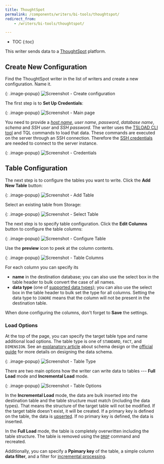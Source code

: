 ```yaml
---
title: ThoughtSpot
permalink: /components/writers/bi-tools/thoughtspot/
redirect_from:
    - /writers/bi-tools/thoughtspot/

---
```


* TOC
{:toc}

This writer sends data to a [ThoughtSpot](https://www.thoughtspot.com/product) platform.

## Create New Configuration
Find the ThoughtSpot writer in the list of writers and create a new configuration. Name it.

{: .image-popup}
![Screenshot - Create configuration](/components/writers/bi-tools/thoughtspot/ui1.png)

The first step is to **Set Up Credentials**:

{: .image-popup}
![Screenshot - Main page](/components/writers/bi-tools/thoughtspot/intro-page.png)

You need to provide a [*host name*](https://docs.thoughtspot.com/5.0/data-integrate/clients/use-jdbc-driver.html), *user name*, *password*, *database name*, *schema* and *SSH user* and *SSH password*.
The writer uses the [TSLOAD CLI tool](https://docs.thoughtspot.com/5.0/admin/loading/use-data-importer.html#) and TQL commands to load that data.
These commands are executed on the server through an SSH connection. Therefore the
[SSH credentials](https://docs.thoughtspot.com/4.4/app-integrate/introduction/logins.html) are needed to connect to the server instance.

{: .image-popup}
![Screenshot - Credentials](/components/writers/bi-tools/thoughtspot/credentials.png)

## Table Configuration
The next step is to configure the tables you want to write. Click the **Add New Table** button:

{: .image-popup}
![Screenshot - Add Table](/components/writers/bi-tools/thoughtspot/add-table.png)

Select an existing table from Storage:

{: .image-popup}
![Screenshot - Select Table](/components/writers/bi-tools/thoughtspot/select-table.png)

The next step is to specify table configuration. Click the **Edit Columns** button to configure the table columns:

{: .image-popup}
![Screenshot - Configure Table](/components/writers/bi-tools/thoughtspot/configure-table.png)

Use the **preview** icon to peek at the column contents.

{: .image-popup}
![Screenshot - Table Columns](/components/writers/bi-tools/thoughtspot/table-columns.png)

For each column you can specify its

- **name** in the destination database; you can also use the select box in the table header to bulk convert the case of all names.
- **data type** (one of [supported data types](https://docs.thoughtspot.com/5.0/admin/loading/datatypes.html#)); you can also use the select box in the table header to bulk set the type for all columns. Setting the data type to `IGNORE` means that the column will not be present in the destination table.

When done configuring the columns, don't forget to **Save** the settings.

### Load Options
At the top of the page, you can specify the target table type and name additional load options. The table type is
one of `STANDARD`, `FACT`, and `DIMENSION`. See an [explanatory article](https://www.thoughtspot.com/fact-and-dimension/dimensional-data-modeling-4-simple-steps)
about schema design or the [official guide](https://docs.thoughtspot.com/5.0/admin/data-modeling/data-modeling-settings.html) for
more details on designing the data schema.

{: .image-popup}
![Screenshot - Table Type](/components/writers/bi-tools/thoughtspot/table-type.png)

There are two main options how the writer can write data to tables --- **Full Load** mode and **Incremental Load** mode.

{: .image-popup}
![Screenshot - Table Options](/components/writers/bi-tools/thoughtspot/table-options.png)

In the **Incremental Load** mode, the data are bulk inserted into
the destination table and the table structure must match (including the data types). That means the structure of the target table
will not be modified. If the target table doesn't exist, it will be created. If a primary key is defined on the table, the
data is [upserted](https://en.wikipedia.org/wiki/Merge_(SQL)). If no primary key is defined, the data is inserted.

In the **Full Load** mode, the table is completely overwritten including the table structure. The table is removed
using the [`DROP`](https://docs.thoughtspot.com/5.0/admin/loading/check-dependencies-tql.html) command and recreated.

Additionally, you can specify a **Ppimary key** of the table, a simple column **data filter**, and a filter for
[incremental processing](/storage/tables/#incremental-processing).
